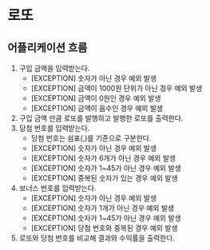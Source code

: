 # 로또

## 어플리케이션 흐름

1. 구입 금액을 입력받는다.
   - [EXCEPTION] 숫자가 아닌 경우 예외 발생
   - [EXCEPTION] 금액이 1000원 단위가 아닌 경우 예외 발생
   - [EXCEPTION] 금액이 0원인 경우 예외 발생
   - [EXCEPTION] 금액이 음수인 경우 예외 발생
2. 구입 금액 만큼 로또를 발행하고 발행한 로또를 출력한다.
3. 당첨 번호를 입력받는다.
   - 당첨 번호는 쉼표(,)를 기준으로 구분한다.
   - [EXCEPTION] 숫자가 아닌 경우 예외 발생
   - [EXCEPTION] 숫자가 6개가 아닌 경우 예외 발생
   - [EXCEPTION] 숫자가 1~45가 아닌 경우 예외 발생
   - [EXCEPTION] 중복된 숫자가 있는 경우 예외 발생
4. 보너스 번호를 입력받는다.
    - [EXCEPTION] 숫자가 아닌 경우 예외 발생
    - [EXCEPTION] 숫자가 1개가 아닌 경우 예외 발생
    - [EXCEPTION] 숫자가 1~45가 아닌 경우 예외 발생
    - [EXCEPTION] 당첨 번호와 중복된 경우 예외 발생
5. 로또와 당첨 번호를 비교해 결과와 수익률을 출력한다.